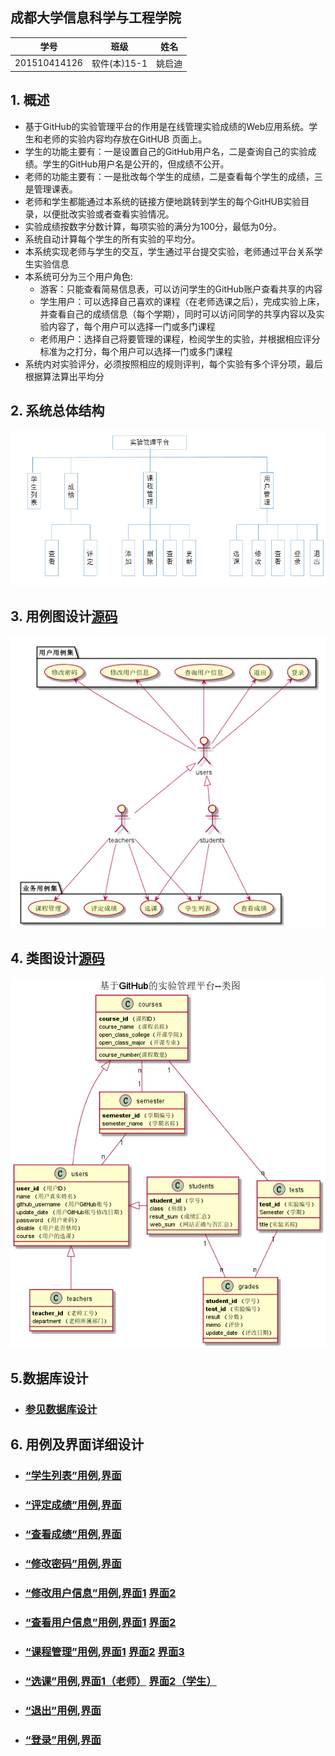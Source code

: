 
## 成都大学信息科学与工程学院
|学号|班级|姓名|
|:-------:|:-------------: | :----------:|
|201510414126|软件(本)15-1|姚启迪|

## 1. 概述

  - 基于GitHub的实验管理平台的作用是在线管理实验成绩的Web应用系统。学生和老师的实验内容均存放在GitHUB 页面上。
  - 学生的功能主要有：一是设置自己的GitHub用户名，二是查询自己的实验成绩。学生的GitHub用户名是公开的，但成绩不公开。
  - 老师的功能主要有：一是批改每个学生的成绩，二是查看每个学生的成绩，三是管理课表。
  - 老师和学生都能通过本系统的链接方便地跳转到学生的每个GitHUB实验目录，以便批改实验或者查看实验情况。
  - 实验成绩按数字分数计算，每项实验的满分为100分，最低为0分。
  - 系统自动计算每个学生的所有实验的平均分。
  - 本系统实现老师与学生的交互，学生通过平台提交实验，老师通过平台关系学生实验信息
  - 本系统可分为三个用户角色:
       - 游客：只能查看简易信息表，可以访问学生的GitHub账户查看共享的内容
       - 学生用户：可以选择自己喜欢的课程（在老师选课之后），完成实验上床，并查看自己的成绩信息（每个学期），同时可以访问同学的共享内容以及实验内容了，每个用户可以选择一门或多门课程
       - 老师用户：选择自己将要管理的课程，检阅学生的实验，并根据相应评分标准为之打分，每个用户可以选择一门或多门课程
  - 系统内对实验评分，必须按照相应的规则评判，每个实验有多个评分项，最后根据算法算出平均分
  
## 2. 系统总体结构
![](system.png '系统框架图') 

## 3. 用例图设计[源码](src/UserCase.puml)
![](./UserCase.png '用户用例图') 

## 4. 类图设计[源码](src/UserClass.puml)
![](./UserClass.png '类图') 

## 5.数据库设计
- ### [参见数据库设计](./DesignDatabase.md)

## 6. 用例及界面详细设计
- ### [“学生列表”用例](./用例/学生列表.md),[界面](./ui/home.html)
- ### [“评定成绩”用例](./用例/评定成绩.md),[界面](./ui/add_grades.html)
- ### [“查看成绩”用例](./用例/查看成绩.md),[界面](./ui/look_grades.html)
- ### [“修改密码”用例](./用例/修改密码.md),[界面](./ui/modify_password.html)
- ### [“修改用户信息”用例](./用例/修改用户信息.md),[界面1](./ui/modify_users_stu.html)&nbsp;[界面2](./ui/modify_users_teacher.html)
- ### [“查看用户信息”用例](./用例/查看用户信息.md),[界面1](./ui/modify_users_stu.html)&nbsp;[界面2](./ui/modify_users_teacher.html)
- ### [“课程管理”用例](./用例/课程管理.md),[界面1](./ui/course_control_add.html)&nbsp;[界面2](./ui/course_control_delete.html)&nbsp;[界面3](./ui/course_control_check.html)
- ### [“选课”用例](./用例/选课.md),[界面1（老师）](./ui/tea_select_course.html)&nbsp;[界面2（学生）](./ui/stu_select_course.html)
- ### [“退出”用例](./用例/退出登录.md),[界面](./ui/login.html)
- ### [“登录”用例](./用例/登录.md),[界面](./ui/login.html)
